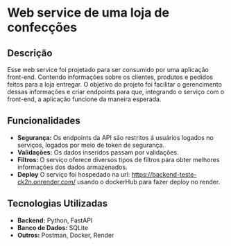 # Web service de uma loja de confecções

## Descrição

Esse web service foi projetado para ser consumido por uma aplicação front-end.
Contendo informações sobre os clientes, produtos e pedidos feitos para a loja entregar.
O objetivo do projeto foi facilitar o gerencimento dessas informações e criar endpoints para que, integrando o serviço com o front-end, a aplicação funcione da maneira esperada.

## Funcionalidades

- **Segurança:** Os endpoints da API são restritos á usuários logados no serviços, logados por meio de token de segurança.
- **Validações:** Os dados inseridos passam por validações.
- **Filtros:** O serviço oferece diversos tipos de filtros para obter melhores informações dos dados armazenados.
- **Deploy** O serviço foi hospedado na url: https://backend-teste-ck2n.onrender.com/ usando o dockerHub para fazer deploy no render.

## Tecnologias Utilizadas

- **Backend:** Python, FastAPI
- **Banco de Dados:** SQLite
- **Outros:** Postman, Docker, Render
